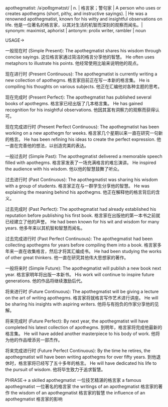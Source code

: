 apothegmatist: /əˈpɒθɪɡmətɪst/ | n. | 格言家；警句家 | A person who uses or creates apothegms (short, pithy, and instructive sayings). |  He was a renowned apothegmatist, known for his witty and insightful observations on life. 他是一位著名的格言家，以其对生活的机智而深刻的观察而闻名。| synonym:  maximist, aphorist | antonym:  prolix writer, rambler | noun

USAGE->

一般现在时 (Simple Present):
The apothegmatist shares his wisdom through concise sayings.  这位格言家通过简洁的格言分享他的智慧。
He often uses metaphors to illustrate his points. 他经常使用比喻来说明他的观点。

现在进行时 (Present Continuous):
The apothegmatist is currently writing a new collection of apothegms. 格言家目前正在写一本新的格言集。
He is compiling his thoughts on various subjects. 他正在汇编他对各种主题的思考。

现在完成时 (Present Perfect):
The apothegmatist has published several books of apothegms. 格言家已经出版了几本格言集。
He has gained recognition for his insightful observations.  他因其富有洞察力的观察而获得认可。

现在完成进行时 (Present Perfect Continuous):
The apothegmatist has been working on a new apothegm for weeks. 格言家几个星期以来一直在研究一句新的格言。
He has been refining his ideas to create the perfect expression. 他一直在完善他的想法，以创造完美的表达。

一般过去时 (Simple Past):
The apothegmatist delivered a memorable speech filled with apothegms. 格言家发表了一场充满格言的难忘演讲。
He inspired the audience with his wisdom. 他以他的智慧鼓舞了听众。

过去进行时 (Past Continuous):
The apothegmatist was sharing his wisdom with a group of students. 格言家正在与一群学生分享他的智慧。
He was explaining the meaning behind his apothegms. 他正在解释他的格言背后的含义。

过去完成时 (Past Perfect):
The apothegmatist had already established his reputation before publishing his first book. 格言家在出版他的第一本书之前就已经建立了他的声誉。
He had been known for his wit and wisdom for many years. 他多年来以其机智和智慧而闻名。

过去完成进行时 (Past Perfect Continuous):
The apothegmatist had been collecting apothegms for years before compiling them into a book.  格言家多年来一直在收集格言，然后才将其汇编成书。
He had been studying the works of other great thinkers. 他一直在研究其他伟大思想家的著作。

一般将来时 (Simple Future):
The apothegmatist will publish a new book next year. 格言家明年将出版一本新书。
His work will continue to inspire future generations. 他的作品将继续激励后代。

将来进行时 (Future Continuous):
The apothegmatist will be giving a lecture on the art of writing apothegms. 格言家将就格言写作艺术进行讲座。
He will be sharing his insights with aspiring writers. 他将与有抱负的作家分享他的见解。

将来完成时 (Future Perfect):
By next year, the apothegmatist will have completed his latest collection of apothegms. 到明年，格言家将完成他最新的格言集。
He will have added another masterpiece to his body of work. 他将为他的作品增添另一部杰作。

将来完成进行时 (Future Perfect Continuous):
By the time he retires, the apothegmatist will have been writing apothegms for over fifty years. 到他退休时，格言家将已经写了五十多年的格言。
He will have dedicated his life to the pursuit of wisdom. 他将毕生致力于追求智慧。


PHRASE->
a skilled apothegmatist  一位技艺精湛的格言家
a famous apothegmatist  一位著名的格言家
the writings of an apothegmatist  格言家的著作
the wisdom of an apothegmatist  格言家的智慧
the influence of an apothegmatist  格言家的影响
